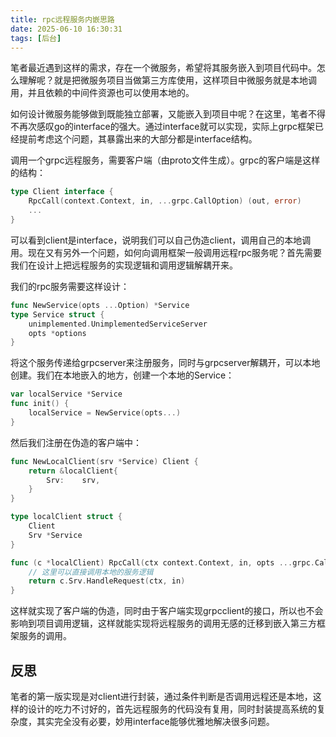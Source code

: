 ```yaml
---
title: rpc远程服务内嵌思路
date: 2025-06-10 16:30:31
tags: [后台]
---
```


笔者最近遇到这样的需求，存在一个微服务，希望将其服务嵌入到项目代码中。怎么理解呢？就是把微服务项目当做第三方库使用，这样项目中微服务就是本地调用，并且依赖的中间件资源也可以使用本地的。

如何设计微服务能够做到既能独立部署，又能嵌入到项目中呢？在这里，笔者不得不再次感叹go的interface的强大。通过interface就可以实现，实际上grpc框架已经提前考虑这个问题，其暴露出来的大部分都是interface结构。

调用一个grpc远程服务，需要客户端（由proto文件生成）。grpc的客户端是这样的结构：
```go
type Client interface {
    RpcCall(context.Context, in, ...grpc.CallOption) (out, error)
    ...
}
```
可以看到client是interface，说明我们可以自己伪造client，调用自己的本地调用。现在又有另外一个问题，如何向调用框架一般调用远程rpc服务呢？首先需要我们在设计上把远程服务的实现逻辑和调用逻辑解耦开来。

我们的rpc服务需要这样设计：
```go
func NewService(opts ...Option) *Service
type Service struct {
    unimplemented.UnimplementedServiceServer
    opts *options
}
```
将这个服务传递给grpcserver来注册服务，同时与grpcserver解耦开，可以本地创建。我们在本地嵌入的地方，创建一个本地的Service：

```go
var localService *Service
func init() {
    localService = NewService(opts...)
}
```

然后我们注册在伪造的客户端中：
```go
func NewLocalClient(srv *Service) Client {
    return &localClient{
        Srv:    srv,
    }
}

type localClient struct {
    Client
    Srv *Service
}

func (c *localClient) RpcCall(ctx context.Context, in, opts ...grpc.CallOption) (out, error)· {
    // 这里可以直接调用本地的服务逻辑
    return c.Srv.HandleRequest(ctx, in)
}
```

这样就实现了客户端的伪造，同时由于客户端实现grpcclient的接口，所以也不会影响到项目调用逻辑，这样就能实现将远程服务的调用无感的迁移到嵌入第三方框架服务的调用。

## 反思
笔者的第一版实现是对client进行封装，通过条件判断是否调用远程还是本地，这样的设计的吃力不讨好的，首先远程服务的代码没有复用，同时封装提高系统的复杂度，其实完全没有必要，妙用interface能够优雅地解决很多问题。